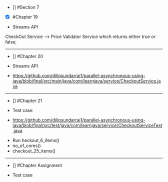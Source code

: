 - [] #Section 7
- [x] #Chapter 19
* Streams API

CheckOut Service --> Price Validator Service which returns either true or false;
  
---------
- [] #Chapter 20
* Streams API

- https://github.com/dilipsundarraj1/parallel-asynchronous-using-java/blob/final/src/main/java/com/learnjava/service/CheckoutService.java

---------
- [] #Chapter 21
* Test case

- https://github.com/dilipsundarraj1/parallel-asynchronous-using-java/blob/final/src/test/java/com/learnjava/service/CheckoutServiceTest.java
* Run heckout_6_items()
* no_of_cores() 
* checkout_25_items()

---------
- [] #Chapter Assignment 
* Test case